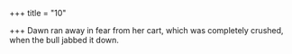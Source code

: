 +++
title = "10"

+++
Dawn ran away in fear from her cart, which was completely crushed, when the bull jabbed it down.  